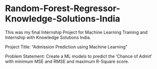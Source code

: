 # Random-Forest-Regressor-Knowledge-Solutions-India

This was my final Internship Project for Machine Learning Training and Internship with Knowledge Solutions India.

Project Title: “Admission Prediction using Machine Learning”

Problem Statement: Create a ML models to predict the ‘Chance of Admit’ with minimum MSE and RMSE and maximum R-Square score. 
